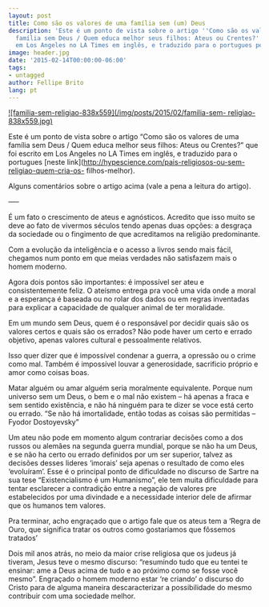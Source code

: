 ```yaml
---
layout: post
title: Como são os valores de uma família sem (um) Deus
description: 'Este é um ponto de vista sobre o artigo ''Como são os valores de uma
  família sem Deus / Quem educa melhor seus filhos: Ateus ou Crentes?'' que foi escrito
  em Los Angeles no LA Times em inglês, e traduzido para o portugues pelo hypescience'
image: header.jpg
date: '2015-02-14T00:00:00-06:00'
tags:
- untagged
author: Fellipe Brito
lang: pt
---
```


[![familia-sem-religiao-838x559](/img/posts/2015/02/familia-sem-
religiao-838x559.jpg)](/img/posts/2015/02/familia-sem-religiao-838x559.jpg)

Este é um ponto de vista sobre o artigo “Como são os valores de uma família
sem Deus / Quem educa melhor seus filhos: Ateus ou Crentes?” que foi escrito
em Los Angeles no LA Times em inglês, e traduzido para o portugues [neste
link](http://hypescience.com/pais-religiosos-ou-sem-religiao-quem-cria-os-
filhos-melhor).

Alguns comentários sobre o artigo acima (vale a pena a leitura do artigo).

—–

É um fato o crescimento de ateus e agnósticos. Acredito que isso muito se deve
ao fato de vivermos séculos tendo apenas duas opções: a desgraça da sociedade
ou o fingimento de que acreditamos na religião predominante.

Com a evolução da inteligência e o acesso a livros sendo mais fácil, chegamos
num ponto em que meias verdades não satisfazem mais o homem moderno.

Agora dois pontos são importantes: é impossível ser ateu e consistentemente
feliz. O ateísmo entrega pra você uma vida onde a moral e a esperança é
baseada ou no rolar dos dados ou em regras inventadas para explicar a
capacidade de qualquer animal de ter moralidade.

Em um mundo sem Deus, quem é o responsável por decidir quais são os valores
certos e quais são os errados? Não pode haver um certo e errado objetivo,
apenas valores cultural e pessoalmente relativos.

Isso quer dizer que é impossível condenar a guerra, a opressão ou o crime como
mal. Também é impossível louvar a generosidade, sacrificio próprio e amor como
coisas boas.

Matar alguém ou amar alguém seria moralmente equivalente. Porque num universo
sem um Deus, o bem e o mal não existem – há apenas a fraca e sem sentido
existência, e não há ninguém para te dizer se voce está certo ou errado. “Se
não há imortalidade, então todas as coisas são permitidas – Fyodor
Dostoyevsky”

Um ateu não pode em momento algum contrariar decisões como a dos russos ou
alemães na segunda guerra mundial, porque se não ha um Deus, e se não ha certo
ou errado definidos por um ser superior, talvez as decisões desses lideres
‘imorais’ seja apenas o resultado de como eles ‘evoluíram’. Esse é o principal
ponto de dificuldade no discurso de Sartre na sua tese “Existencialismo é um
Humanismo”, ele tem muita dificuldade para tentar esclarecer a contradição
entre a negação de valores pre estabelecidos por uma divindade e a necessidade
interior dele de afirmar que os humanos tem valores.

Pra terminar, acho engraçado que o artigo fale que os ateus tem a ‘Regra de
Ouro, que significa tratar os outros como gostaríamos que fôssemos tratados’

Dois mil anos atrás, no meio da maior crise religiosa que os judeus já
tiveram, Jesus teve o mesmo discurso: “resumindo tudo que eu tentei te
ensinar: ame a Deus acima de tudo e ao próximo como se fosse você mesmo”.
Engraçado o homem moderno estar ‘re criando’ o discurso do Cristo para de
alguma maneira descaracterizar a possibilidade do mesmo contribuir com uma
sociedade melhor.

